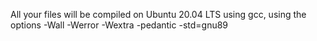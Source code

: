 
All your files will be compiled on Ubuntu 20.04 LTS using gcc, using the options -Wall -Werror -Wextra -pedantic -std=gnu89
